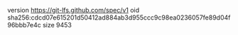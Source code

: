 version https://git-lfs.github.com/spec/v1
oid sha256:cdcd07e615201d50412ad884ab3d955ccc9c98ea0236057fe89d04f96bbb7e4c
size 9453
